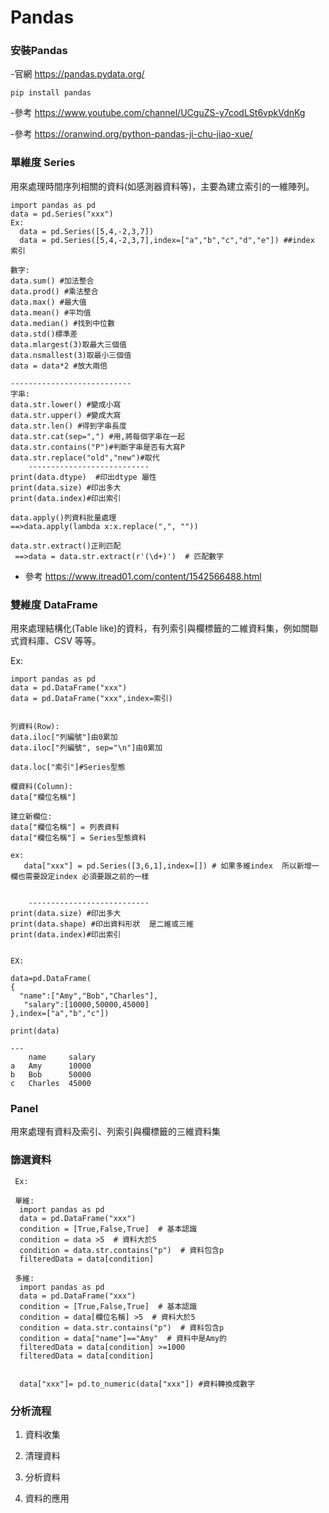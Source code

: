 # Pandas

### 安裝Pandas

-官網 https://pandas.pydata.org/

`pip install pandas`

-參考    https://www.youtube.com/channel/UCguZS-y7codLSt6vpkVdnKg

-參考    https://oranwind.org/python-pandas-ji-chu-jiao-xue/
### 單維度 Series

用來處理時間序列相關的資料(如感測器資料等)，主要為建立索引的一維陣列。

  
    import pandas as pd
    data = pd.Series("xxx")
    Ex:
      data = pd.Series([5,4,-2,3,7])
      data = pd.Series([5,4,-2,3,7],index=["a","b","c","d","e"]) ##index 索引
    
    數字:
    data.sum() #加法整合
    data.prod() #乘法整合
    data.max() #最大值
    data.mean() #平均值
    data.median() #找到中位數
    data.std()標準差
    data.mlargest(3)取最大三個值
    data.nsmallest(3)取最小三個值
    data = data*2 #放大兩倍
    
    ---------------------------
    字串:
    data.str.lower() #變成小寫
    data.str.upper() #變成大寫
    data.str.len() #得到字串長度
    data.str.cat(sep=",") #用,將每個字串在一起
    data.str.contains("P")#判斷字串是否有大寫P
    data.str.replace("old","new")#取代
        ---------------------------
    print(data.dtype)  #印出dtype 屬性
    print(data.size) #印出多大
    print(data.index)#印出索引
    
    data.apply()列資料批量處理
    ==>data.apply(lambda x:x.replace(",", ""))
    
    data.str.extract()正則匹配
     ==>data = data.str.extract(r'(\d+)')  # 匹配數字
 
- 參考 https://www.itread01.com/content/1542566488.html
     
    
   


### 雙維度 DataFrame 

用來處理結構化(Table like)的資料，有列索引與欄標籤的二維資料集，例如關聯式資料庫、CSV 等等。

  Ex:
  
    import pandas as pd
    data = pd.DataFrame("xxx")
    data = pd.DataFrame("xxx",index=索引)

    
    列資料(Row):
    data.iloc["列編號"]由0累加
    data.iloc["列編號", sep="\n"]由0累加
    
    data.loc["索引"]#Series型態
    
    欄資料(Column):
    data["欄位名稱"]
    
    建立新欄位:
    data["欄位名稱"] = 列表資料
    data["欄位名稱"] = Series型態資料
    
    ex:
       data["xxx"] = pd.Series([3,6,1],index=[]) # 如果多維index  所以新增一欄也需要設定index 必須要跟之前的一樣
       
    
        ---------------------------
    print(data.size) #印出多大
    print(data.shape) #印出資料形狀  是二維或三維
    print(data.index)#印出索引
    
    
    EX:
    
    data=pd.DataFrame(
    {
      "name":["Amy","Bob","Charles"],
       "salary":[10000,50000,45000]
    },index=["a","b","c"])
    
    print(data)
    
    --- 
        name     salary
    a   Amy      10000
    b   Bob      50000
    c   Charles  45000



### Panel

用來處理有資料及索引、列索引與欄標籤的三維資料集






### 篩選資料

     Ex:
     
     單維:
      import pandas as pd
      data = pd.DataFrame("xxx")
      condition = [True,False,True]  # 基本認識
      condition = data >5  # 資料大於5
      condition = data.str.contains("p")  # 資料包含p
      filteredData = data[condition]
      
     多維: 
      import pandas as pd
      data = pd.DataFrame("xxx")
      condition = [True,False,True]  # 基本認識
      condition = data[欄位名稱] >5  # 資料大於5
      condition = data.str.contains("p")  # 資料包含p
      condition = data["name"]=="Amy"  # 資料中是Amy的
      filteredData = data[condition] >=1000
      filteredData = data[condition]


      data["xxx"]= pd.to_numeric(data["xxx"]) #資料轉換成數字


### 分析流程

1. 資料收集

2. 清理資料

3. 分析資料

4. 資料的應用
